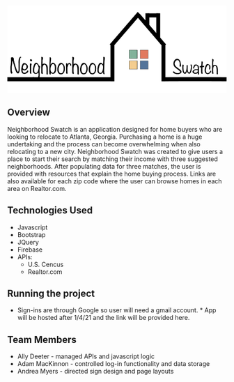 <img src="public/images/logo_1_black.png" alt="alt text" width="auto" height="200px">

## **Overview**
Neighborhood Swatch is an application designed for home buyers who are looking to relocate to Atlanta, Georgia. Purchasing a home is a huge undertaking and the process can become overwhelming when also relocating to a new city. Neighborhood Swatch was created to give users a place to start their search by matching their income with three suggested neighborhoods. After populating data for three matches, the user is provided with resources that explain the home buying process. Links are also available for each zip code where the user can browse homes in each area on Realtor.com. 

## **Technologies Used**
* Javascript 
* Bootstrap
* JQuery
* Firebase 
* APIs: 
    * U.S. Cencus 
    * Realtor.com 


## **Running the project**
* Sign-ins are through Google so user will need a gmail account. * App will be hosted after 1/4/21 and the link will be provided here. 


## **Team Members**

- Ally Deeter - managed APIs and javascript logic
- Adam MacKinnon - controlled log-in functionality and data storage
- Andrea Myers - directed sign design and page layouts 

